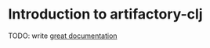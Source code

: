 # Introduction to artifactory-clj

TODO: write [great documentation](http://jacobian.org/writing/what-to-write/)
